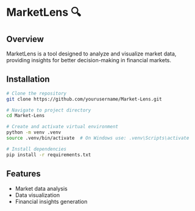 # MarketLens 🔍

## Overview
MarketLens is a tool designed to analyze and visualize market data, providing insights for better decision-making in financial markets.

## Installation
```bash
# Clone the repository
git clone https://github.com/yourusername/Market-Lens.git

# Navigate to project directory
cd Market-Lens

# Create and activate virtual environment
python -m venv .venv
source .venv/bin/activate  # On Windows use: .venv\Scripts\activate

# Install dependencies
pip install -r requirements.txt
```

## Features
- Market data analysis
- Data visualization
- Financial insights generation

